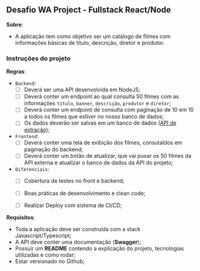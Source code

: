 ## Desafio WA Project - Fullstack React/Node

**Sobre**:
  - A aplicação tem como objetivo ser um catálogo de filmes com informações básicas de título, descrição, diretor e produtor.

### Instruções do projeto
**Regras**:
  - `Backend`:
    - [ ] Deverá ser uma API desenvolvida em NodeJS;
    - [ ] Deverá conter um endpoint ao qual consulta 50 filmes com as informações `título`, `banner`, `descrição`, `produtor` e `diretor`;
    - [ ] Deverá conter um endpoint de consulta com paginação de 10 em 10 a todos os filmes que estiver no nosso banco de dados;
    - [ ] Os dados deverão ser salvas em um banco de dados ([API de extração](`título`));
  - `Frontend`:
    - [ ] Deverá conter uma tela de exibição dos filmes, consutaldos em paginação do backend;
    - [ ] Deverá conter um botão de atualizar, que vai puxar os 50 filmes da API externa e atualizar o banco de dados da API do projeto;
  - `Diferenciais`:
    - [ ] Cobertura de testes no front e backend;
    - [ ] Boas práticas de desenvolvimento e clean code;
    - [ ] Realizar Deploy com sistema de CI/CD;


**Requisitos**:
  - Toda a aplicação deve ser construída com a stack Javascript/Typescript;
  - A API deve conter uma documentação (**Swagger**);
  - Possuir um **README** contendo a explicação do projeto, tecnologias utilizadas e como rodar;
  - Estar versionado no Github;


